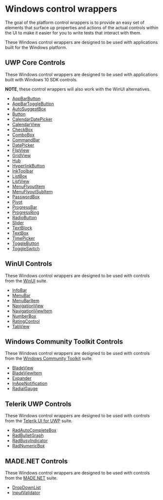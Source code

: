 # Windows control wrappers

The goal of the platform control wrappers is to provide an easy set of elements that surface up properties and actions of the actual controls within the UI to make it easier for you to write tests that interact with them.

These Windows control wrappers are designed to be used with applications built for the Windows platform.

## UWP Core Controls

These Windows control wrappers are designed to be used with applications built with Windows 10 SDK controls.

**NOTE**, these control wrappers will also work with the WinUI alternatives. 

- [AppBarButton](../../src/Legerity/Windows/Elements/Core/AppBarButton.cs)
- [AppBarToggleButton](../../src/Legerity/Windows/Elements/Core/AppBarToggleButton.cs)
- [AutoSuggestBox](../../src/Legerity/Windows/Elements/Core/AutoSuggestBox.cs)
- [Button](../../src/Legerity/Windows/Elements/Core/Button.cs)
- [CalendarDatePicker](../../src/Legerity/Windows/Elements/Core/CalendarDatePicker.cs)
- [CalendarView](../../src/Legerity/Windows/Elements/Core/CalendarView.cs)
- [CheckBox](../../src/Legerity/Windows/Elements/Core/CheckBox.cs)
- [ComboBox](../../src/Legerity/Windows/Elements/Core/ComboBox.cs)
- [CommandBar](../../src/Legerity/Windows/Elements/Core/CommandBar.cs)
- [DatePicker](../../src/Legerity/Windows/Elements/Core/DatePicker.cs)
- [FlipView](../../src/Legerity/Windows/Elements/Core/FlipView.cs)
- [GridView](../../src/Legerity/Windows/Elements/Core/GridView.cs)
- [Hub](../../src/Legerity/Windows/Elements/Core/Hub.cs)
- [HyperlinkButton](../../src/Legerity/Windows/Elements/Core/HyperlinkButton.cs)
- [InkToolbar](../../src/Legerity/Windows/Elements/Core/InkToolbar.cs)
- [ListBox](../../src/Legerity/Windows/Elements/Core/ListBox.cs)
- [ListView](../../src/Legerity/Windows/Elements/Core/ListView.cs)
- [MenuFlyoutItem](../../src/Legerity/Windows/Elements/Core/MenuFlyoutItem.cs)
- [MenuFlyoutSubItem](../../src/Legerity/Windows/Elements/Core/MenuFlyoutSubItem.cs)
- [PasswordBox](../../src/Legerity/Windows/Elements/Core/PasswordBox.cs)
- [Pivot](../../src/Legerity/Windows/Elements/Core/Pivot.cs)
- [ProgressBar](../../src/Legerity/Windows/Elements/Core/ProgressBar.cs)
- [ProgressRing](../../src/Legerity/Windows/Elements/Core/ProgressRing.cs)
- [RadioButton](../../src/Legerity/Windows/Elements/Core/RadioButton.cs)
- [Slider](../../src/Legerity/Windows/Elements/Core/Slider.cs)
- [TextBlock](../../src/Legerity/Windows/Elements/Core/TextBlock.cs)
- [TextBox](../../src/Legerity/Windows/Elements/Core/TextBox.cs)
- [TimePicker](../../src/Legerity/Windows/Elements/Core/TimePicker.cs)
- [ToggleButton](../../src/Legerity/Windows/Elements/Core/ToggleButton.cs)
- [ToggleSwitch](../../src/Legerity/Windows/Elements/Core/ToggleSwitch.cs)

## WinUI Controls

These Windows control wrappers are designed to be used with controls from the [WinUI](https://github.com/microsoft/microsoft-ui-xaml) suite.

- [InfoBar](../../src/Legerity.WinUI/InfoBar.cs)
- [MenuBar](../../src/Legerity.WinUI/MenuBar.cs)
- [MenuBarItem](../../src/Legerity.WinUI/MenuBarItem.cs)
- [NavigationView](../../src/Legerity.WinUI/NavigationView.cs)
- [NavigationViewItem](../../src/Legerity.WinUI/NavigationViewItem.cs)
- [NumberBox](../../src/Legerity.WinUI/NumberBox.cs)
- [RatingControl](../../src/Legerity.WinUI/RatingControl.cs)
- [TabView](../../src/Legerity.WinUI/TabView.cs)

## Windows Community Toolkit Controls

These Windows control wrappers are designed to be used with controls from the [Windows Community Toolkit](https://github.com/windows-toolkit/WindowsCommunityToolkit) suite.

- [BladeView](../../src/Legerity.WCT/BladeView.cs)
- [BladeViewItem](../../src/Legerity.WCT/BladeViewItem.cs)
- [Expander](../../src/Legerity.WCT/Expander.cs)
- [InAppNotification](../../src/Legerity.WCT/InAppNotification.cs)
- [RadialGauge](../../src/Legerity.WCT/RadialGauge.cs)

## Telerik UWP Controls

These Windows control wrappers are designed to be used with controls from the [Telerik UI for UWP](https://github.com/telerik/UI-For-UWP) suite.

- [RadAutoCompleteBox](../../src/Legerity.Telerik.Uwp/RadAutoCompleteBox.cs)
- [RadBulletGraph](../../src/Legerity.Telerik.Uwp/RadBulletGraph.cs)
- [RadBusyIndicator](../../src/Legerity.Telerik.Uwp/RadBusyIndicator.cs)
- [RadNumericBox](../../src/Legerity.Telerik.Uwp/RadNumericBox.cs)

## MADE.NET Controls

These Windows control wrappers are designed to be used with controls from the [MADE.NET](https://github.com/MADE-Apps/MADE.NET) suite.

- [DropDownList](../../src/Legerity.MADE/DropDownList.cs)
- [InputValidator](../../src/Legerity.MADE/InputValidator.cs)

